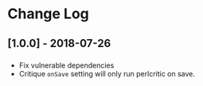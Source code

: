 # Change Log

## [1.0.0] - 2018-07-26
###
- Fix vulnerable dependencies
- Critique `onSave` setting will only run perlcritic on save.